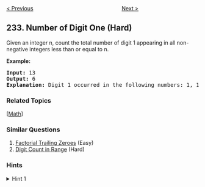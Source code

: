 <!--|This file generated by command(leetcode description); DO NOT EDIT.    |-->
<!--+----------------------------------------------------------------------+-->
<!--|@author    Openset <openset.wang@gmail.com>                           |-->
<!--|@link      https://github.com/openset                                 |-->
<!--|@home      https://github.com/openset/leetcode                        |-->
<!--+----------------------------------------------------------------------+-->

[< Previous](https://github.com/openset/leetcode/tree/master/problems/implement-queue-using-stacks "Implement Queue using Stacks")
　　　　　　　　　　　　　　　　
[Next >](https://github.com/openset/leetcode/tree/master/problems/palindrome-linked-list "Palindrome Linked List")

## 233. Number of Digit One (Hard)

<p>Given an integer n, count the total number of digit 1 appearing in all non-negative integers less than or equal to n.</p>

<p><strong>Example:</strong></p>

<pre>
<strong>Input:</strong> 13
<strong>Output:</strong> 6 
<strong>Explanation: </strong>Digit 1 occurred in the following numbers: 1, 10, 11, 12, 13.
</pre>

### Related Topics
  [[Math](https://github.com/openset/leetcode/tree/master/tag/math/README.md)]

### Similar Questions
  1. [Factorial Trailing Zeroes](https://github.com/openset/leetcode/tree/master/problems/factorial-trailing-zeroes) (Easy)
  1. [Digit Count in Range](https://github.com/openset/leetcode/tree/master/problems/digit-count-in-range) (Hard)

### Hints
<details>
<summary>Hint 1</summary>
Beware of overflow.
</details>
